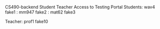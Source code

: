 CS490-backend
Student Teacher Access to Testing Portal 
Students: wav4 fake1
        : mm947 fake2
        : mat62 fake3
       
Teacher: prof1 fake10
